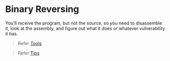 # Binary Reversing
You’ll receive the program, but not the source, so you need to disassemble it, look at the assembly, and figure out what it does or whatever vulnerability it has.

> Refer [Tools](Tools/tools.md)

> Refer [Tips](tips.md)
